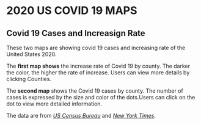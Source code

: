 # 2020 US COVID 19 MAPS
## Covid 19 Cases and Increasign Rate

These two maps are showing covid 19 cases and increasing rate of the United States 2020.

The **first map shows** the increase rate of Covid 19 by county. The darker the color, the higher the rate of increase. Users can view more details by clicking Counties.

The **second map** shows the Covid 19 cases by county. The number of cases is expressed by the size and color of the dots.Users can click on the dot to view more detailed information.

The data are from *[US Census Bureau]* and *[New York Times]*.

[US Census Bureau]: https://www.census.gov/geographies/mapping-files/time-series/geo/carto-boundary-file.html

[New York Times]: https://github.com/nytimes/covid-19-data/blob/43d32dde2f87bd4dafbb7d23f5d9e878124018b8/live/us-counties.csv
